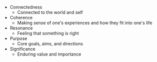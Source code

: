 - Connectedness
   - Connected to the world and self
 - Coherence
   - Making sense of one's experiences and how they fit into one's life
 - Resonance
   - Feeling that something is right
 - Purpose
   - Core goals, aims, and directions
 - Significance
   - Enduring value and importance

